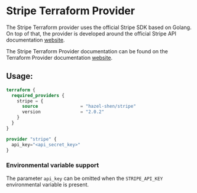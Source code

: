 # Stripe Terraform Provider

The Stripe Terraform provider uses the official Stripe SDK based on Golang. On top of that, the provider is developed
around the official Stripe API documentation [website](https://stripe.com/docs/api).

The Stripe Terraform Provider documentation can be found on the Terraform Provider documentation [website](https://registry.terraform.io/providers/lukasaron/stripe/latest).

## Usage:
```terraform
terraform {
  required_providers {
    stripe = {
      source                = "hazel-shen/stripe"
      version               = "2.0.2"
    }
  }
}

provider "stripe" {
  api_key="<api_secret_key>"
}
```

### Environmental variable support

The parameter `api_key` can be omitted when the `STRIPE_API_KEY` environmental variable is present.
